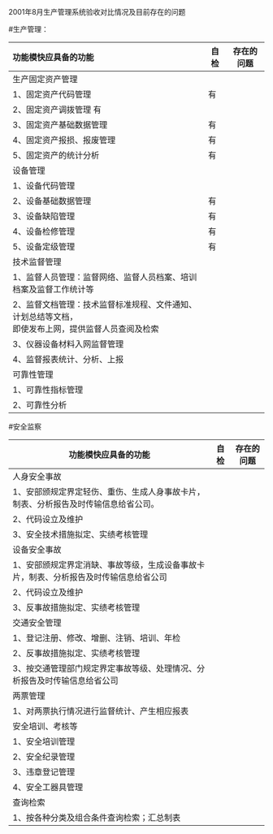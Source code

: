 2001年8月生产管理系统验收对比情况及目前存在的问题

#生产管理：

| 功能模快应具备的功能 | 自检 | 存在的问题 |
| :----------------- | --- | --------- |
| 生产固定资产管理		|     |           |
|1、固定资产代码管理	|有	||
|2、固定资产调拨管理	有	||
|3、固定资产基础数据管理	|有|	|
|4、固定资产报损、报废管理	|有|	|
|5、固定资产的统计分析|	有	||
|设备管理		|||
|1、设备代码管理||		|
|2、设备基础数据管理	|有	||
|3、设备缺陷管理|	有	||
|4、设备检修管理|	有	||
|5、设备定级管理|	有	||
|技术监督管理		|||
|1、监督人员管理：监督网络、监督人员档案、培训档案及监督工作统计等		|||
|2、监督文档管理：技术监督标准规程、文件通知、计划总结等文档，<br>即使发布上网，提供监督人员查阅及检索	|	||
|3、仪器设备材料入网监督管理		|||
|4、监督报表统计、分析、上报		|||
|可靠性管理		|||
|1、可靠性指标管理	|||	
|2、可靠性分析	|||	

#安全监察

| 功能模快应具备的功能 | 自检 | 存在的问题 |
| ----------------- | --- | --------- |
|人身安全事故		||
|1、安部颁规定界定轻伤、重伤、生成人身事故卡片，制表、分析报告及时传输信息给省公司。		||
|2、代码设立及维护		||
|3、安全技术措施拟定、实绩考核管理		||
|设备安全事故		||
|1、安部颁规定界定消缺、事故等级，生成设备事故卡片，制表、分析报告及时传输信息给省公司		||
|2、代码设立及维护		||
|3、反事故措施拟定、实绩考核管理		||
|交通安全管理		||
|1、登记注册、修改、增删、注销、培训、年检		||
|2、反事故措施拟定、实绩考核管理		||
|3、按交通管理部门规定界定事故等级、处理情况、分析报告及时传输信息给省公司		||
|两票管理		||
|1、对两票执行情况进行监督统计、产生相应报表		||
|安全培训、考核等		||
|1、安全培训管理		||
|2、安全纪录管理		||
|3、违章登记管理		||
|4、安全工器具管理		||
|查询检索		||
|1、按各种分类及组合条件查询检索；汇总制表		||

